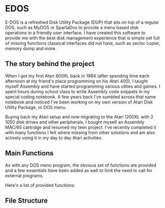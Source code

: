 # EDOS
E-DOS is a refreshed Disk Utility Package (DUP) that sits on top of a regular DOS, such as MyDOS or SpartaDos to provide a menu based disk operations in a friendly user interface. I have created this software to provide me with the best disk management experience that is simple yet full of missing functions classical interfaces did not have, such as sector copier, memory dump and more.

## The story behind the project
When I got my first Atari 600XL back in 1984 (after spending time each afternoon at my friend's place programming on his Atari 400), I taught myself Assembly and have started programming various utilies and games. I spent hours during school class to write Assembly code snippets in my special coding notebook. A few years back I've sumbled across that same notebook and noticed I've been working on my own version of Atari Disk Utility Package, or DOS menu.

Buying back my Atari setup and now migrating to the Atari 1200XL with 2 1050 disk drives and other peripherals, I bought myself an Assembly MAC/65 cartridge and resumed my teen project.
I've recently completed it with many functions I felt where missing from other solutions and am also actively using it in my day to day Atari activities.

## Main Functions
As with any DOS menu program, the obvious set of functions are provided and a few essentials have been added as well to limit the need to call for external programs.

Here's a list of provided functions:


## File Structure

